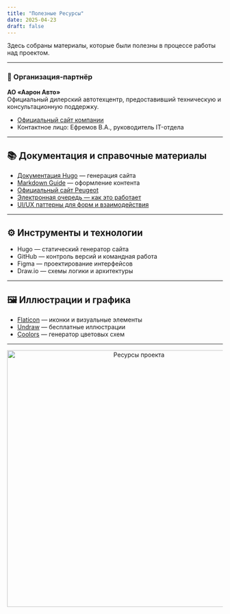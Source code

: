 ```yaml
---
title: "Полезные Ресурсы"
date: 2025-04-23
draft: false
---
```


Здесь собраны материалы, которые были полезны в процессе работы над проектом.

---

### 🏢 Организация-партнёр
**АО «Аарон Авто»**  
Официальный дилерский автотехцентр, предоставивший техническую и консультационную поддержку.

- [Официальный сайт компании](https://aaron-auto.example.com)
- Контактное лицо: Ефремов В.А., руководитель IT-отдела

---

## 📚 Документация и справочные материалы

- [Документация Hugo](https://gohugo.io/documentation/) — генерация сайта
- [Markdown Guide](https://www.markdownguide.org/) — оформление контента
- [Официальный сайт Peugeot](https://www.peugeot.ru/)
- [Электронная очередь — как это работает](https://habr.com/ru/articles/589547/)
- [UI/UX паттерны для форм и взаимодействия](https://uxdesign.cc/)

---

## ⚙️ Инструменты и технологии

- Hugo — статический генератор сайта
- GitHub — контроль версий и командная работа
- Figma — проектирование интерфейсов
- Draw.io — схемы логики и архитектуры

---

## 🖼 Иллюстрации и графика

- [Flaticon](https://www.flaticon.com/) — иконки и визуальные элементы
- [Undraw](https://undraw.co/) — бесплатные иллюстрации
- [Coolors](https://coolors.co/) — генератор цветовых схем

---

<p align="center">
  <img src="/images/resources-banner.jpg" width="600" alt="Ресурсы проекта">
</p>
